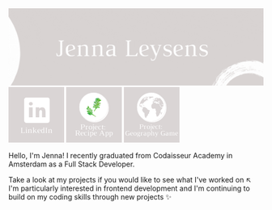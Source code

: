 <img src="./jennaleysens.gif">
<a href="https://www.linkedin.com/in/jenna-leysens/" target="_blank"><img src="./LinkedIn.png"></a>
<a href="https://github.com/JennaLeysens/yummy-start-client" target="_blank"><img src="./YummyStart.png"></a>
<a href="https://github.com/mipes4/wander-and-wonder-client" target="_blank"><img src="./Wander&Wonder.png"></a>
<body><p>Hello, I'm Jenna! I recently graduated from Codaisseur Academy in Amsterdam as a Full Stack Developer. </p><p>Take a look at my projects if you would like to see what I've worked on ↖  I'm particularly interested in frontend development and I'm continuing to build on my coding skills through new projects ✨</p> </body>

<!--
**JennaLeysens/JennaLeysens** is a ✨ _special_ ✨ repository because its `README.md` (this file) appears on your GitHub profile.

Here are some ideas to get you started:

- 🔭 I’m currently working on ...
- 🌱 I’m currently learning ...
- 👯 I’m looking to collaborate on ...
- 🤔 I’m looking for help with ...
- 💬 Ask me about ...
- 📫 How to reach me: ...
- 😄 Pronouns: ...
- ⚡ Fun fact: ...
  -->
